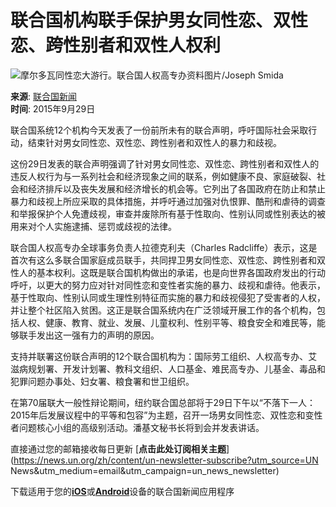 # 联合国机构联手保护男女同性恋、双性恋、跨性别者和双性人权利

![摩尔多瓦同性恋大游行。联合国人权高专办资料图片/Joseph Smida](https://global.unitednations.entermediadb.net/assets/mediadb/services/module/asset/downloads/preset/assets/2014/08/19674/image1170x530cropped.jpg)

**来源**: [联合国新闻](https://news.un.org/zh/story/2015/09/243602)  
**时间**: 2015年9月29日

联合国系统12个机构今天发表了一份前所未有的联合声明，呼吁国际社会采取行动，结束针对男女同性恋、双性恋、跨性别者和双性人的暴力和歧视。

这份29日发表的联合声明强调了针对男女同性恋、双性恋、跨性别者和双性人的违反人权行为与一系列社会和经济现象之间的联系，例如健康不良、家庭破裂、社会和经济排斥以及丧失发展和经济增长的机会等。它列出了各国政府在防止和禁止暴力和歧视上所应采取的具体措施，并呼吁通过加强对仇恨罪、酷刑和虐待的调查和举报保护个人免遭歧视，审查并废除所有基于性取向、性别认同或性别表达的被用来对个人实施逮捕、惩罚或歧视的法律。

联合国人权高专办全球事务负责人拉德克利夫（Charles Radcliffe）表示，这是首次有这么多联合国家庭成员联手，共同捍卫男女同性恋、双性恋、跨性别者和双性人的基本权利。这既是联合国机构做出的承诺，也是向世界各国政府发出的行动呼吁，以更大的努力应对针对同性恋和变性者实施的暴力、歧视和虐待。他表示，基于性取向、性别认同或生理性别特征而实施的暴力和歧视侵犯了受害者的人权，并让整个社区陷入贫困。这正是联合国系统内在广泛领域开展工作的各个机构，包括人权、健康、教育、就业、发展、儿童权利、性别平等、粮食安全和难民等，能够联手发出这一强有力的声明的原因。

支持并联署这份联合声明的12个联合国机构为：国际劳工组织、人权高专办、艾滋病规划署、开发计划署、教科文组织、人口基金、难民高专办、儿基金、毒品和犯罪问题办事处、妇女署、粮食署和世卫组织。

在第70届联大一般性辩论期间，纽约联合国总部将于29日下午以“不落下一人：2015年后发展议程中的平等和包容”为主题，召开一场男女同性恋、双性恋和变性者问题核心小组的高级别活动。潘基文秘书长将到会并发表讲话。

直接通过您的邮箱接收每日更新 [**点击此处订阅相关主题**](https://news.un.org/zh/content/un-newsletter-subscribe?utm_source=UN News&utm_medium=email&utm_campaign=un_news_newsletter)

下载适用于您的[**iOS**](https://itunes.apple.com/us/app/un-news-reader/id496893005?mt=8)或[**Android**](https://play.google.com/store/apps/details?id=org.un.mobile.news&hl=en)设备的联合国新闻应用程序